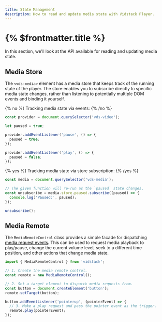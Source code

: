 ```yaml
---
title: State Management
description: How to read and update media state with Vidstack Player.
---
```


# {% $frontmatter.title %}

In this section, we'll look at the API available for reading and updating media state.

## Media Store

The `<vds-media>` element has a media store that keeps track of the running state of the player.
The store enables you to subscribe directly to specific media state changes, rather than
listening to potentially multiple DOM events and binding it yourself.

{% no %}
Tracking media state via events:
{% /no %}

```js
const provider = document.querySelector('vds-video');

let paused = true;

provider.addEventListener('pause', () => {
  paused = true;
});

provider.addEventListener('play', () => {
  paused = false;
});
```

{% yes %}
Tracking media state via store subscription:
{% /yes %}

```js
const media = document.querySelector('vds-media');

// The given function will re-run as the `paused` state changes.
const unsubscribe = media.store.paused.subscribe((paused) => {
  console.log('Paused:', paused);
});

unsubscribe();
```

## Media Remote

The `MediaRemoteControl` class provides a simple facade for dispatching
[media request events](/docs/player/core-concepts/events#request-events). This can be used to
request media playback to play/pause, change the current volume level, seek to a different time
position, and other actions that change media state.

```ts
import { MediaRemoteControl } from 'vidstack';

// 1. Create the media remote control.
const remote = new MediaRemoteControl();

// 2. Set a target element to dispatch media requests from.
const button = document.createElement('button');
remote.setTarget(button);

button.addEventListener('pointerup', (pointerEvent) => {
  // 3. Make a play request and pass the pointer event as the trigger.
  remote.play(pointerEvent);
});
```
